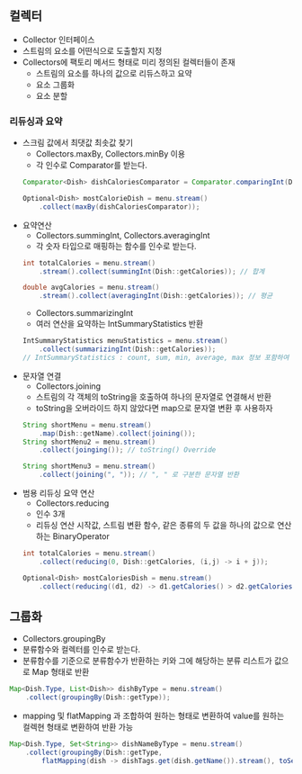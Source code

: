 ## 컬렉터
- Collector 인터페이스
- 스트림의 요소를 어떤식으로 도출할지 지정
- Collectors에 팩토리 메서드 형태로 미리 정의된 컬렉터들이 존재
	- 스트림의 요소를 하나의 값으로 리듀스하고 요약
	- 요소 그룹화
	- 요소 분할

### 리듀싱과 요약
- 스크림 값에서 최댓값 최솟값 찾기
	- Collectors.maxBy, Collectors.minBy 이용
	- 각 인수로 Comparator를 받는다.
	```java
	Comparator<Dish> dishCaloriesComparator = Comparator.comparingInt(Dish::getCalories);

	Optional<Dish> mostCalorieDish = menu.stream()
		.collect(maxBy(dishCaloriesComparator));
	```
- 요약연산
	- Collectors.summingInt, Collectors.averagingInt
	- 각 숫자 타입으로 매핑하는 함수를 인수로 받는다.
	```java
	int totalCalories = menu.stream()
		.stream().collect(summingInt(Dish::getCalories)); // 합계

	double avgCalories = menu.stream()
		.stream().collect(averagingInt(Dish::getCalories)); // 평균
	```
	- Collectors.summarizingInt
	- 여러 연산을 요약하는 IntSummaryStatistics 반환
	```java
	IntSummaryStatistics menuStatistics = menu.stream()
		.collect(summarizingInt(Dish::getCalories));
	// IntSummaryStatistics : count, sum, min, average, max 정보 포함하여 반환
	```
- 문자열 연결
	- Collectors.joining
	- 스트림의 각 객체의 toString을 호출하여 하나의 문자열로 연결해서 반환
	- toString을 오버라이드 하지 않았다면 map으로 문자열 변환 후 사용하자
	```java
	String shortMenu = menu.stream()
		.map(Dish::getName).collect(joining());
	String shortMenu2 = menu.stream()
		.collect(joinging()); // toString() Override

	String shortMenu3 = menu.stream()
		.collect(joining(", ")); // ", " 로 구분한 문자열 반환
	```
- 범용 리듀싱 요약 연산
	- Collectors.reducing
	- 인수 3개
	- 리듀싱 연산 시작값, 스트림 변환 함수, 같은 종류의 두 값을 하나의 값으로 연산하는 BinaryOperator
	```java
	int totalCalories = menu.stream()
		.collect(reducing(0, Dish::getCalories, (i,j) -> i + j));

	Optional<Dish> mostCaloriesDish = menu.stream()
		.collect(reducing((d1, d2) -> d1.getCalories() > d2.getCalories() ? d1 : d2)) // 인수 1개 짜리 reducing은 시작값은 스트림의 첫요소, 변환 없는 그대로의 타입을 기준으로 연산한다.
	```

## 그룹화
- Collectors.groupingBy
- 분류함수와 컬렉터를 인수로 받는다.
- 분류함수를 기준으로 분류함수가 반환하는 키와 그에 해당하는 분류 리스트가 값으로 Map 형태로 반환
```java
Map<Dish.Type, List<Dish>> dishByType = menu.stream()
	.collect(groupingBy(Dish::getType));
```
- mapping 및 flatMapping 과 조합하여 원하는 형태로 변환하여 value를 원하는 컬렉현 형태로 변환하여 반환 가능
```java
Map<Dish.Type, Set<String>> dishNameByType = menu.stream()
	.collect(groupingBy(Dish::getType, 
		flatMapping(dish -> dishTags.get(dish.getName()).stream(), toSet())));
```